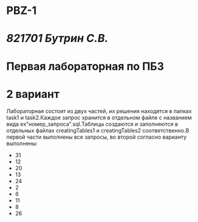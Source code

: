 # PBZ-1
# *821701 Бутрин С.В.* 
# **Первая лабораторная по ПБЗ**
# **2 вариант**
Лабораторная состоит из двух частей, их решения находятся в папках task1 и task2.Каждое запрос хранится в отдельном файле с названием вида ex"номер_запроса".sql.Таблицы создаются и заполняются в отдельных файлах creatingTables1 и creatingTables2 соответственно.В первой части выполнены все запросы, во второй согласно варианту выполнены:
- 31
- 12
- 20
- 13
- 24
- 2
- 6
- 11
- 8
- 26

